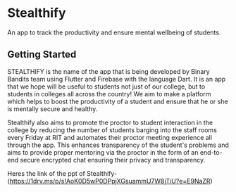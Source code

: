 # Stealthify

An app to track the productivity and ensure mental wellbeing of students.

## Getting Started

STEALTHIFY is the name of the app that is being developed by Binary Bandits team using Flutter and Firebase with the language Dart. It is an app that we hope will be useful to students not just of our college, but to students in colleges all across the country! We aim to make a platform which helps to boost the productivity of a student and ensure that he or she is mentally secure and healthy.

Stealthify also aims to promote the proctor to student interaction in the college by reducing the number of students barging into the staff rooms every Friday at RIT and automates their proctor meeting experience all through the app. This enhances transparency of the student's problems and aims to provide proper mentoring via the proctor in the form of an end-to-end secure encrypted chat ensuring their privacy and transparency.

Heres the link of the ppt of Stealthify- (https://1drv.ms/p/s!AoK0D5wP0DPpjXGsuammU7W8jTiU?e=E9NaZR)




